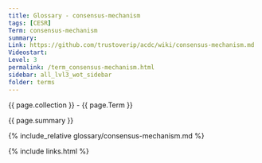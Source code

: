 ```yaml
---
title: Glossary - consensus-mechanism
tags: [CESR]
Term: consensus-mechanism
summary: 
Link: https://github.com/trustoverip/acdc/wiki/consensus-mechanism.md
Videostart: 
Level: 3
permalink: /term_consensus-mechanism.html
sidebar: all_lvl3_wot_sidebar
folder: terms
---
```


{{ page.collection }} - {{ page.Term }}

   {{ page.summary }}

{% include_relative glossary/consensus-mechanism.md %}

 {% include links.html %} 
